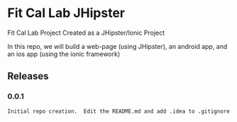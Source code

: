 # Fit Cal Lab JHipster
Fit Cal Lab Project Created as a JHipster/Ionic Project

In this repo, we will build a web-page (using JHipster), an android app, and
an ios app (using the ionic framework)

## Releases
### 0.0.1
    Initial repo creation.  Edit the README.md and add .idea to .gitignore

